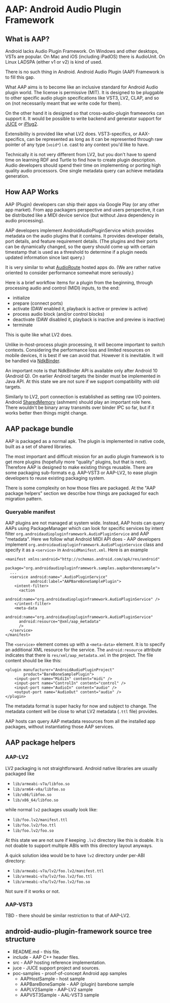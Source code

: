 # AAP: Android Audio Plugin Framework

## What is AAP?

Android lacks Audio Plugin Framework. On Windows and other desktops, VSTs are popular. On Mac and iOS (including iPadOS) there is AudioUnit. On Linux LADSPA (either v1 or v2) is kind of used.

There is no such thing in Android. Android Audio Plugin (AAP) Framework is to fill this gap.

What AAP aims is to become like an inclusive standard for Android Audio plugin world. The license is permissive (MIT). It is designed to be pluggable to other specific audio plugin specifications like VST3, LV2, CLAP, and so on (not necessarily meant that *we* write code for them).

On the other hand it is designed so that cross-audio-plugin frameworks can support it. It would be possible to write backend and generator support for [JUCE](http://juce.com/) or [iPlug2](https://iplug2.github.io/).

Extensibility is provided like what LV2 does. VST3-specifics, or AAX-specifics, can be represented as long as it can be represented through raw pointer of any type (`void*`) i.e. cast to any context you'd like to have.

Technically it is not very different from LV2, but you don't have to spend time on learning RDF and Turtle to find how to create plugin description. Audio developers should spend their time on implementing or porting high quality audio processors. One single metadata query can achieve metadata generation.


## How AAP Works

AAP (Plugin) developers can ship their apps via Google Play (or any other app market). From app packagers perspective and users perspective, it can be distributed like a MIDI device service (but without Java dependency in audio processing).

AAP developers implement AndroidAudioPluginService which provides metadata on the audio plugins that it contains. It provides developer details, port details, and feature requirement details. (The plugins and their ports can be dynamically changed, so the query should come up with certain timestamp that is used as a threshold to determine if a plugin needs updated information since last query.)

It is very similar to what [AudioRoute](https://audioroute.ntrack.com/developer-guide.php) hosted apps do. (We are rather native oriented to consider performance somewhat more seriously.)

Here is a brief workflow items for a plugin from the beginning, through processing audio and control (MIDI) inputs, to the end:

- initialize
- prepare (connect ports)
- activate (DAW enabled it, playback is active or preview is active)
- process audio block (and/or control blocks)
- deactivate (DAW disabled it, playback is inactive and preview is inactive)
- terminate

This is quite like what LV2 does.

Unlike in-host-process plugin processing, it will become important to switch contexts. Considering the performance loss and limited resources on mobile devices, it is best if we can avoid that. However it is inevitable. It will be handled via [NdkBinder](https://developer.android.com/ndk/reference/group/ndk-binder).

An important note is that NdkBinder API is available only after Android 10 (Android Q). On earlier Android targets the binder must be implemented in Java API. At this state we are not sure if we support compatibility with old targets.

Similarly to LV2, port connection is established as setting raw I/O pointers. Android [SharedMemory](https://developer.android.com/ndk/reference/group/memory) (ashmem) should play an important role here. There wouldn't be binary array transmits over binder IPC so far, but if it works better then things might change.


## AAP package bundle

AAP is packaged as a normal apk. The plugin is implemented in native code, built as a set of shared libraries.

The most important and difficult mission for an audio plugin framework is to get more plugins (hopefully more "quality" plugins, but that is next). Therefore AAP is designed to make existing things reusable. There are some packaging sub-formats e.g. AAP-VST3 or AAP-LV2, to ease plugin developers to reuse existing packaging system.

There is some complexity on how those files are packaged. At the "AAP package helpers" section we describe how things are packaged for each migration pattern.

### Queryable manifest

AAP plugins are not managed at system wide. Instead, AAP hosts can query AAPs using PackageManager which can look for specific services by intent filter `org.androidaudiopluginframework.AudioPluginService` and AAP "metadata". Here we follow what Android MIDI API does - AAP developers implement `org.androidaudiopluginframework.AudioPluginService` class and specify it as a `<service>` in `AndroidManifest.xml`. Here is an example

```
<manifest xmlns:android="http://schemas.android.com/apk/res/android"
          package="org.androidaudiopluginframework.samples.aapbarebonesample">
  ...
  <service android:name=".AudioPluginService"
           android:label="AAPBareBoneSamplePlugin">
    <intent-filter>
      <action 
	    android:name="org.androidaudiopluginframework.AudioPluginService" />
    </intent-filter>
    <meta-data 
	  android:name="org.androidaudiopluginframework.AudioPluginService"
	  android:resource="@xml/aap_metadata"
      />
  </service>
</manifest>
```

The `<service>` element comes up with a `<meta-data>` element. It is to specify an additional XML resource for the service. The `android:resource` attribute indicates that there is `res/xml/aap_metadata.xml` in the project. The file content should be like this:

```
<plugin manufacturer="AndroidAudioPluginProject"
		product="BareBoneSamplePlugin">
	<input-port name="MidiIn" content="midi" />
	<input-port name="ControlIn" content="control" />
	<input-port name="AudioIn" content="audio" />
	<output-port name="AudioOut" content="audio" />
</plugin>
```

The metadata format is super hacky for now and subject to change. The metadata content will be close to what LV2 metadata (`.ttl` file) provides.

AAP hosts can query AAP metadata resources from all the installed app packages, without instantiating those AAP services.


## AAP package helpers

### AAP-LV2

LV2 packaging is not straightforward. Android native libraries are usually packaged like

- `lib/armeabi-v7a/libfoo.so`
- `lib/arm64-v8a/libfoo.so`
- `lib/x86/libfoo.so`
- `lib/x86_64/libfoo.so`

while normal `lv2` packages usually look like:

- `lib/foo.lv2/manifest.ttl`
- `lib/foo.lv2/foo.ttl`
- `lib/foo.lv2/foo.so`

At this state we are not sure if keeping `.lv2` directory like this is doable. It is not doable to support multiple ABIs with this directory layout anyways.

A quick solution idea would be to have `lv2` directory under per-ABI directory:

- `lib/armeabi-v7a/lv2/foo.lv2/manifest.ttl`
- `lib/armeabi-v7a/lv2/foo.lv2/foo.ttl`
- `lib/armeabi-v7a/lv2/foo.lv2/foo.so`

Not sure if it works or not.

### AAP-VST3

TBD - there should be similar restriction to that of AAP-LV2.



## android-audio-plugin-framework source tree structure

- README.md - this file.
- include - AAP C++ header files.
- src - AAP hosting reference implementation.
- juce - JUCE support project and sources.
- poc-samples - proof-of-concept Android app samples
  - AAPHostSample - host sample
  - AAPBareBoneSample - AAP (plugin) barebone sample
  - AAPLV2Sample - AAP-LV2 sample
  - AAPVST3Sample - AAL-VST3 sample
